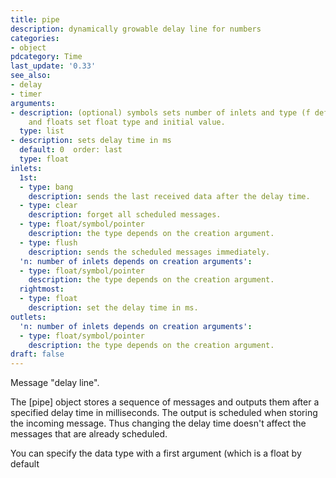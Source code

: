 ```yaml
---
title: pipe
description: dynamically growable delay line for numbers
categories:
- object
pdcategory: Time
last_update: '0.33'
see_also:
- delay
- timer
arguments:
- description: (optional) symbols sets number of inlets and type (f default,  s,  p)
    and floats set float type and initial value.
  type: list
- description: sets delay time in ms 
  default: 0  order: last
  type: float
inlets:
  1st:
  - type: bang
    description: sends the last received data after the delay time.
  - type: clear
    description: forget all scheduled messages.
  - type: float/symbol/pointer
    description: the type depends on the creation argument.
  - type: flush
    description: sends the scheduled messages immediately.
  'n: number of inlets depends on creation arguments':
  - type: float/symbol/pointer
    description: the type depends on the creation argument.
  rightmost:
  - type: float
    description: set the delay time in ms.
outlets:
  'n: number of inlets depends on creation arguments':
  - type: float/symbol/pointer
    description: the type depends on the creation argument.
draft: false
---
```

Message "delay line".

The [pipe] object stores a sequence of messages and outputs them after a specified delay time in milliseconds. The output is scheduled when storing the incoming message. Thus changing the delay time doesn't affect the messages that are already scheduled.

You can specify the data type with a first argument (which is a float by default